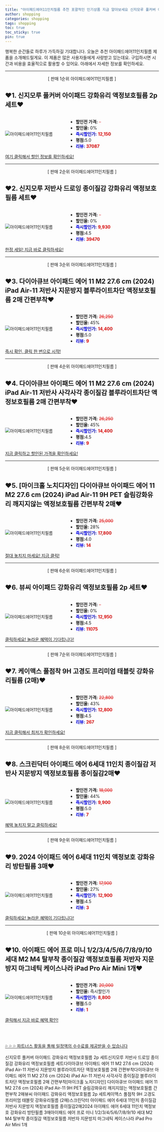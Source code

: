 ```yaml
---
title: "아이패드에어11인치필름 추천 포괄적인 인기상품 지금 알아보세요 신지모루 풀커버 아이패드 강화유리 액정보호필름"
author: shopping
categories: shopping
tags: shopping
toc: true
toc_sticky: true
pin: true
---
```

행복한 순간들로 하루가 가득하길 기대합니다. 오늘은 추천 아이패드에어11인치필름 제품을 소개해드릴게요. 이 제품은 많은 사용자들에게 사랑받고 있는데요. 구입하시면 시간과 비용을 효율적으로 활용할 수 있어요. 아래에서 자세한 정보를 확인하세요.

---
<p class="toplist" style="margin: 0 auto; display: block; width: fit-content;">[ 판매 1순위 아이패드에어11인치필름 ]</p>

<h2><strong>❤️1. 신지모루 풀커버 아이패드 강화유리 액정보호필름 2p 세트❤️</strong></h2>

<div style="display: flex; align-items: center;">
    <div style="flex: 0.4;">
        <img src="https://thumbnail10.coupangcdn.com/thumbnails/remote/230x230ex/image/retail/images/1165657225684418-378f0b41-4b27-4a68-8409-a99f441b7c47.jpg" alt="아이패드에어11인치필름" style="max-width: 100%;">
    </div>
    <div style="flex: 0.6; margin-left: 10px;">
        <ul>
            <li><strong>할인전 가격:</strong> <del style="color: red;">-</del></li>
            <li><strong>할인율:</strong> 0%</li>
            <li><span style='color:blue'><strong>즉시할인가:</strong></span> <span style='color:red'><strong>12,150</strong></span></li>
            <li><strong>평점:</strong>5.0</li>
            <li><span style='color:blue'><strong>리뷰:</strong></span> <span style='color:red'><strong>37087</strong></span></li>
        </ul>
    </div>
</div>
<div class="center">
    <a href="https://William4Davisa.github.io?lptag=AF9450613&subid=githubio&pageKey=5165919137&traceid=V0-153&itemId=23078854552&vendorItemId=90052434888" class="myButton">
        여기 클릭해서 할인 정보를 확인하세요!
    </a>
</div>


---
<p class="toplist" style="margin: 0 auto; display: block; width: fit-content;">[ 판매 2순위 아이패드에어11인치필름 ]</p>

<h2><strong>❤️2. 신지모루 저반사 드로잉 종이질감 강화유리 액정보호필름 세트❤️</strong></h2>

<div style="display: flex; align-items: center;">
    <div style="flex: 0.4;">
        <img src="https://thumbnail8.coupangcdn.com/thumbnails/remote/230x230ex/image/retail/images/1165657029714432-34fd606f-c2d2-4a3f-bb15-529495ae3fed.jpg" alt="아이패드에어11인치필름" style="max-width: 100%;">
    </div>
    <div style="flex: 0.6; margin-left: 10px;">
        <ul>
            <li><strong>할인전 가격:</strong> <del style="color: red;">-</del></li>
            <li><strong>할인율:</strong> 0%</li>
            <li><span style='color:blue'><strong>즉시할인가:</strong></span> <span style='color:red'><strong>9,930</strong></span></li>
            <li><strong>평점:</strong>4.5</li>
            <li><span style='color:blue'><strong>리뷰:</strong></span> <span style='color:red'><strong>39470</strong></span></li>
        </ul>
    </div>
</div>
<div class="center">
    <a href="https://William4Davisa.github.io?lptag=AF9450613&subid=githubio&pageKey=2299807557&traceid=V0-153&itemId=22893242870&vendorItemId=89927793486" class="myButton">
        한정 세일! 지금 바로 클릭하세요!
    </a>
</div>


---
<p class="toplist" style="margin: 0 auto; display: block; width: fit-content;">[ 판매 3순위 아이패드에어11인치필름 ]</p>

<h2><strong>❤️3. 다이아큐브 아이패드 에어 11 M2 27.6 cm (2024) iPad Air-11 저반사 지문방지 블루라이트차단 액정보호필름 2매 간편부착❤️</strong></h2>

<div style="display: flex; align-items: center;">
    <div style="flex: 0.4;">
        <img src="https://thumbnail9.coupangcdn.com/thumbnails/remote/230x230ex/image/vendor_inventory/4970/f91658b8e021177b14e095e59fcf51d748a6eb414c56c20d22b3e0da556a.jpg" alt="아이패드에어11인치필름" style="max-width: 100%;">
    </div>
    <div style="flex: 0.6; margin-left: 10px;">
        <ul>
            <li><strong>할인전 가격:</strong> <del style="color: red;">26,250</del></li>
            <li><strong>할인율:</strong> 45%</li>
            <li><span style='color:blue'><strong>즉시할인가:</strong></span> <span style='color:red'><strong>14,400</strong></span></li>
            <li><strong>평점:</strong>5.0</li>
            <li><span style='color:blue'><strong>리뷰:</strong></span> <span style='color:red'><strong>9</strong></span></li>
        </ul>
    </div>
</div>
<div class="center">
    <a href="https://William4Davisa.github.io?lptag=AF9450613&subid=githubio&pageKey=8113940019&traceid=V0-153&itemId=22995056859&vendorItemId=90028956566" class="myButton">
        즉시 확인, 클릭 한 번으로 시작!
    </a>
</div>


---
<p class="toplist" style="margin: 0 auto; display: block; width: fit-content;">[ 판매 4순위 아이패드에어11인치필름 ]</p>

<h2><strong>❤️4. 다이아큐브 아이패드 에어 11 M2 27.6 cm (2024) iPad Air-11 저반사 사각사각 종이질감 블루라이트차단 액정보호필름 2매 간편부착❤️</strong></h2>

<div style="display: flex; align-items: center;">
    <div style="flex: 0.4;">
        <img src="https://thumbnail6.coupangcdn.com/thumbnails/remote/230x230ex/image/vendor_inventory/e553/7ae7770122d5f7f5d8d1ad0c390079751dc1e1a130f572cd047a1c96fbb2.jpg" alt="아이패드에어11인치필름" style="max-width: 100%;">
    </div>
    <div style="flex: 0.6; margin-left: 10px;">
        <ul>
            <li><strong>할인전 가격:</strong> <del style="color: red;">26,250</del></li>
            <li><strong>할인율:</strong> 45%</li>
            <li><span style='color:blue'><strong>즉시할인가:</strong></span> <span style='color:red'><strong>14,400</strong></span></li>
            <li><strong>평점:</strong>4.5</li>
            <li><span style='color:blue'><strong>리뷰:</strong></span> <span style='color:red'><strong>9</strong></span></li>
        </ul>
    </div>
</div>
<div class="center">
    <a href="https://William4Davisa.github.io?lptag=AF9450613&subid=githubio&pageKey=8121244278&traceid=V0-153&itemId=23036643515&vendorItemId=90070379853" class="myButton">
        지금 클릭하고 할인된 가격을 확인하세요!
    </a>
</div>


---
<p class="toplist" style="margin: 0 auto; display: block; width: fit-content;">[ 판매 5순위 아이패드에어11인치필름 ]</p>

<h2><strong>❤️5. [마이크홀 노치디자인] 다이아큐브 아이패드 에어 11 M2 27.6 cm (2024) iPad Air-11 9H PET 슬림강화유리 깨지지않는 액정보호필름 간편부착 2매❤️</strong></h2>

<div style="display: flex; align-items: center;">
    <div style="flex: 0.4;">
        <img src="https://thumbnail6.coupangcdn.com/thumbnails/remote/230x230ex/image/vendor_inventory/9933/7cc29b12c645663ab91c49bae67a67b77049096b463459a96a655e53ce35.jpg" alt="아이패드에어11인치필름" style="max-width: 100%;">
    </div>
    <div style="flex: 0.6; margin-left: 10px;">
        <ul>
            <li><strong>할인전 가격:</strong> <del style="color: red;">25,000</del></li>
            <li><strong>할인율:</strong> 28%</li>
            <li><span style='color:blue'><strong>즉시할인가:</strong></span> <span style='color:red'><strong>17,800</strong></span></li>
            <li><strong>평점:</strong>4.0</li>
            <li><span style='color:blue'><strong>리뷰:</strong></span> <span style='color:red'><strong>14</strong></span></li>
        </ul>
    </div>
</div>
<div class="center">
    <a href="https://William4Davisa.github.io?lptag=AF9450613&subid=githubio&pageKey=8121310281&traceid=V0-153&itemId=23036917403&vendorItemId=90070650919" class="myButton">
        절대 놓치지 마세요! 지금 클릭!
    </a>
</div>


---
<p class="toplist" style="margin: 0 auto; display: block; width: fit-content;">[ 판매 6순위 아이패드에어11인치필름 ]</p>

<h2><strong>❤️6. 뷰씨 아이패드 강화유리 액정보호필름 2p 세트❤️</strong></h2>

<div style="display: flex; align-items: center;">
    <div style="flex: 0.4;">
        <img src="https://thumbnail8.coupangcdn.com/thumbnails/remote/230x230ex/image/retail/images/2024/05/28/20/5/97416a63-77e6-453f-9551-4cdf738983e1.jpg" alt="아이패드에어11인치필름" style="max-width: 100%;">
    </div>
    <div style="flex: 0.6; margin-left: 10px;">
        <ul>
            <li><strong>할인전 가격:</strong> <del style="color: red;">-</del></li>
            <li><strong>할인율:</strong> 0%</li>
            <li><span style='color:blue'><strong>즉시할인가:</strong></span> <span style='color:red'><strong>12,950</strong></span></li>
            <li><strong>평점:</strong>4.5</li>
            <li><span style='color:blue'><strong>리뷰:</strong></span> <span style='color:red'><strong>11075</strong></span></li>
        </ul>
    </div>
</div>
<div class="center">
    <a href="https://William4Davisa.github.io?lptag=AF9450613&subid=githubio&pageKey=1941148023&traceid=V0-153&itemId=23093388960&vendorItemId=90126791537" class="myButton">
        클릭하세요! 놀라운 혜택이 기다립니다!
    </a>
</div>


---
<p class="toplist" style="margin: 0 auto; display: block; width: fit-content;">[ 판매 7순위 아이패드에어11인치필름 ]</p>

<h2><strong>❤️7. 케이맥스 풀점착 9H 고경도 프리미엄 태블릿 강화유리필름 (2매)❤️</strong></h2>

<div style="display: flex; align-items: center;">
    <div style="flex: 0.4;">
        <img src="https://thumbnail7.coupangcdn.com/thumbnails/remote/230x230ex/image/vendor_inventory/3790/04f16b33b26f0bb1d4e0dff2286c9733111aeaae3e8eb6f83e51cab2856f.jpg" alt="아이패드에어11인치필름" style="max-width: 100%;">
    </div>
    <div style="flex: 0.6; margin-left: 10px;">
        <ul>
            <li><strong>할인전 가격:</strong> <del style="color: red;">22,800</del></li>
            <li><strong>할인율:</strong> 43%</li>
            <li><span style='color:blue'><strong>즉시할인가:</strong></span> <span style='color:red'><strong>12,800</strong></span></li>
            <li><strong>평점:</strong>4.5</li>
            <li><span style='color:blue'><strong>리뷰:</strong></span> <span style='color:red'><strong>267</strong></span></li>
        </ul>
    </div>
</div>
<div class="center">
    <a href="https://William4Davisa.github.io?lptag=AF9450613&subid=githubio&pageKey=7501076233&traceid=V0-153&itemId=23008953446&vendorItemId=90042804949" class="myButton">
        지금 클릭해서 최저가 확인하세요!
    </a>
</div>


---
<p class="toplist" style="margin: 0 auto; display: block; width: fit-content;">[ 판매 8순위 아이패드에어11인치필름 ]</p>

<h2><strong>❤️8. 스크린닥터 아이패드 에어 6세대 11인치 종이질감 저반사 지문방지 액정보호필름 종이질감2매❤️</strong></h2>

<div style="display: flex; align-items: center;">
    <div style="flex: 0.4;">
        <img src="https://thumbnail6.coupangcdn.com/thumbnails/remote/230x230ex/image/vendor_inventory/54e5/76ba39508187a5b777ecf982297413a5736672f41331c3584ede2426cf0a.jpg" alt="아이패드에어11인치필름" style="max-width: 100%;">
    </div>
    <div style="flex: 0.6; margin-left: 10px;">
        <ul>
            <li><strong>할인전 가격:</strong> <del style="color: red;">18,000</del></li>
            <li><strong>할인율:</strong> 44%</li>
            <li><span style='color:blue'><strong>즉시할인가:</strong></span> <span style='color:red'><strong>9,900</strong></span></li>
            <li><strong>평점:</strong>5.0</li>
            <li><span style='color:blue'><strong>리뷰:</strong></span> <span style='color:red'><strong>7</strong></span></li>
        </ul>
    </div>
</div>
<div class="center">
    <a href="https://William4Davisa.github.io?lptag=AF9450613&subid=githubio&pageKey=8151295853&traceid=V0-153&itemId=23198086162&vendorItemId=90230672612" class="myButton">
        혜택 놓치지 말고 클릭하세요!
    </a>
</div>


---
<p class="toplist" style="margin: 0 auto; display: block; width: fit-content;">[ 판매 9순위 아이패드에어11인치필름 ]</p>

<h2><strong>❤️9. 2024 아이패드 에어 6세대 11인치 액정보호 강화유리 방탄필름 3매❤️</strong></h2>

<div style="display: flex; align-items: center;">
    <div style="flex: 0.4;">
        <img src="https://thumbnail7.coupangcdn.com/thumbnails/remote/230x230ex/image/vendor_inventory/1ab6/b32a5ca4cc017af8d0067656daccfa82b731949f2c661a09df05f2d75b3f.png" alt="아이패드에어11인치필름" style="max-width: 100%;">
    </div>
    <div style="flex: 0.6; margin-left: 10px;">
        <ul>
            <li><strong>할인전 가격:</strong> <del style="color: red;">17,900</del></li>
            <li><strong>할인율:</strong> 27%</li>
            <li><span style='color:blue'><strong>즉시할인가:</strong></span> <span style='color:red'><strong>12,900</strong></span></li>
            <li><strong>평점:</strong>4.5</li>
            <li><span style='color:blue'><strong>리뷰:</strong></span> <span style='color:red'><strong>3</strong></span></li>
        </ul>
    </div>
</div>
<div class="center">
    <a href="https://William4Davisa.github.io?lptag=AF9450613&subid=githubio&pageKey=8135073229&traceid=V0-153&itemId=23107481690&vendorItemId=90140758769" class="myButton">
        클릭하세요! 놀라운 혜택이 기다립니다!
    </a>
</div>


---
<p class="toplist" style="margin: 0 auto; display: block; width: fit-content;">[ 판매 10순위 아이패드에어11인치필름 ]</p>

<h2><strong>❤️10. 아이패드 에어 프로 미니 1/2/3/4/5/6/7/8/9/10 세대 M2 M4 탈부착 종이질감 액정보호필름 저반자 지문방지 마그네틱 케이스나라 iPad Pro Air Mini 1개❤️</strong></h2>

<div style="display: flex; align-items: center;">
    <div style="flex: 0.4;">
        <img src="https://thumbnail9.coupangcdn.com/thumbnails/remote/230x230ex/image/vendor_inventory/992d/42d44a5b8465c37f82211ddf6a78aad4e76c70bc9041a7f6746f4f7f73fe.jpg" alt="아이패드에어11인치필름" style="max-width: 100%;">
    </div>
    <div style="flex: 0.6; margin-left: 10px;">
        <ul>
            <li><strong>할인전 가격:</strong> <del style="color: red;">20,000</del></li>
            <li><strong>할인율:</strong> 즉시할인가</li>
            <li><span style='color:blue'><strong>즉시할인가:</strong></span> <span style='color:red'><strong>8,800</strong></span></li>
            <li><strong>평점:</strong>5.0</li>
            <li><span style='color:blue'><strong>리뷰:</strong></span> <span style='color:red'><strong>1</strong></span></li>
        </ul>
    </div>
</div>
<div class="center">
    <a href="https://William4Davisa.github.io?lptag=AF9450613&subid=githubio&pageKey=8242528966&traceid=V0-153&itemId=23719516872&vendorItemId=90744370862" class="myButton">
        클릭해서 지금 바로 혜택 확인!
    </a>
</div>

<br><br><br>[💦 💦 💦 파트너스 활동을 통해 일정액의 수수료를 제공받을 수 있습니다](https://link.coupang.com/a/bcpT2c)<br><br>신지모루 풀커버 아이패드 강화유리 액정보호필름 2p 세트신지모루 저반사 드로잉 종이질감 강화유리 액정보호필름 세트다이아큐브 아이패드 에어 11 M2 27.6 cm (2024) iPad Air-11 저반사 지문방지 블루라이트차단 액정보호필름 2매 간편부착다이아큐브 아이패드 에어 11 M2 27.6 cm (2024) iPad Air-11 저반사 사각사각 종이질감 블루라이트차단 액정보호필름 2매 간편부착[마이크홀 노치디자인] 다이아큐브 아이패드 에어 11 M2 27.6 cm (2024) iPad Air-11 9H PET 슬림강화유리 깨지지않는 액정보호필름 간편부착 2매뷰씨 아이패드 강화유리 액정보호필름 2p 세트케이맥스 풀점착 9H 고경도 프리미엄 태블릿 강화유리필름 (2매)스크린닥터 아이패드 에어 6세대 11인치 종이질감 저반사 지문방지 액정보호필름 종이질감2매2024 아이패드 에어 6세대 11인치 액정보호 강화유리 방탄필름 3매아이패드 에어 프로 미니 1/2/3/4/5/6/7/8/9/10 세대 M2 M4 탈부착 종이질감 액정보호필름 저반자 지문방지 마그네틱 케이스나라 iPad Pro Air Mini 1개
